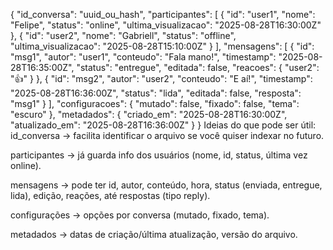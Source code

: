 {
  "id_conversa": "uuid_ou_hash",
  "participantes": [
    {
      "id": "user1",
      "nome": "Felipe",
      "status": "online",
      "ultima_visualizacao": "2025-08-28T16:30:00Z"
    },
    {
      "id": "user2",
      "nome": "Gabriell",
      "status": "offline",
      "ultima_visualizacao": "2025-08-28T15:10:00Z"
    }
  ],
  "mensagens": [
    {
      "id": "msg1",
      "autor": "user1",
      "conteudo": "Fala mano!",
      "timestamp": "2025-08-28T16:35:00Z",
      "status": "entregue", 
      "editada": false,
      "reacoes": {
        "user2": "👍"
      }
    },
    {
      "id": "msg2",
      "autor": "user2",
      "conteudo": "E aí!",
      "timestamp": "2025-08-28T16:36:00Z",
      "status": "lida",
      "editada": false,
      "resposta": "msg1"
    }
  ],
  "configuracoes": {
    "mutado": false,
    "fixado": false,
    "tema": "escuro"
  },
  "metadados": {
    "criado_em": "2025-08-28T16:30:00Z",
    "atualizado_em": "2025-08-28T16:36:00Z"
  }
}
Ideias do que pode ser útil:
id_conversa → facilita identificar o arquivo se você quiser indexar no futuro.

participantes → já guarda info dos usuários (nome, id, status, última vez online).

mensagens → pode ter id, autor, conteúdo, hora, status (enviada, entregue, lida), edição, reações, até respostas (tipo reply).

configurações → opções por conversa (mutado, fixado, tema).

metadados → datas de criação/última atualização, versão do arquivo.